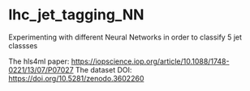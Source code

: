 # lhc_jet_tagging_NN
Experimenting with different Neural Networks in order to classify 5 jet classses

The hls4ml paper: https://iopscience.iop.org/article/10.1088/1748-0221/13/07/P07027 
The dataset DOI: https://doi.org/10.5281/zenodo.3602260


